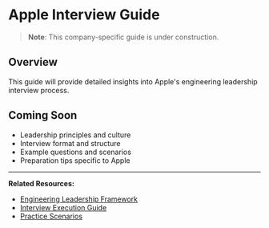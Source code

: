 # Apple Interview Guide

> **Note**: This company-specific guide is under construction.

## Overview

This guide will provide detailed insights into Apple's engineering leadership interview process.

## Coming Soon

- Leadership principles and culture
- Interview format and structure
- Example questions and scenarios
- Preparation tips specific to Apple

---

**Related Resources:**
- [Engineering Leadership Framework](/interview-prep/engineering-leadership/)
- [Interview Execution Guide](/interview-prep/engineering-leadership/level-4-interview-execution/)
- [Practice Scenarios](/interview-prep/engineering-leadership/practice-scenarios/)
